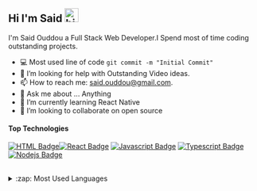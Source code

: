 ## Hi I'm Said <img src="https://user-images.githubusercontent.com/1303154/88677602-1635ba80-d120-11ea-84d8-d263ba5fc3c0.gif" width="28px" alt="hi">

I'm Said Ouddou a Full Stack Web Developer.I Spend most of time coding outstanding projects.

<!-- TODO: Add last video link -->

- :computer: Most used line of code `git commit -m "Initial Commit"`
- 🤔 I’m looking for help with Outstanding Video ideas.
- 📫 How to reach me: said.ouddou@gmail.com.
- 💬 Ask me about ... Anything
- 🌱 I’m currently learning React Native
- 👯 I’m looking to collaborate on open source

#### Top Technologies

<!-- TODO: Make technologies links takes you to repositories -->

[![HTML Badge](https://img.shields.io/badge/HTML5-E34F26?style=for-the-badge&logo=html5&logoColor=white)](#)[![React Badge](https://img.shields.io/badge/-React-61DBFB?style=for-the-badge&labelColor=black&logo=react&logoColor=61DBFB)](#) [![Javascript Badge](https://img.shields.io/badge/-Javascript-F0DB4F?style=for-the-badge&labelColor=black&logo=javascript&logoColor=F0DB4F)](#) [![Typescript Badge](https://img.shields.io/badge/-Typescript-007acc?style=for-the-badge&labelColor=black&logo=typescript&logoColor=007acc)](#) [![Nodejs Badge](https://img.shields.io/badge/-Nodejs-3C873A?style=for-the-badge&labelColor=black&logo=node.js&logoColor=3C873A)](#)

<br>
<details>
  <summary>:zap: Most Used Languages</summary>

<img align="left" alt="GitHub Top Languages" src="https://github-readme-stats.vercel.app/api/top-langs/?username=saidoud" />

</details>
